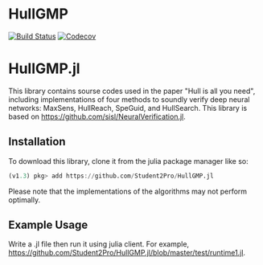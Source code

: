 # HullGMP

[![Build Status](https://travis-ci.com/Student2Pro/HullGMP.jl.svg?branch=master)](https://travis-ci.com/Student2Pro/HullGMP.jl)
[![Codecov](https://codecov.io/gh/Student2Pro/HullGMP.jl/branch/master/graph/badge.svg)](https://codecov.io/gh/Student2Pro/HullGMP.jl)

# HullGMP.jl

This library contains sourse codes used in the paper "Hull is all you need", including implementations of four methods to soundly verify deep neural networks: MaxSens, HullReach, SpeGuid, and HullSearch.
This library is based on https://github.com/sisl/NeuralVerification.jl.

## Installation
To download this library, clone it from the julia package manager like so:
```julia
(v1.3) pkg> add https://github.com/Student2Pro/HullGMP.jl
```

Please note that the implementations of the algorithms may not perform optimally.

## Example Usage

Write a .jl file then run it using julia client. For example, https://github.com/Student2Pro/HullGMP.jl/blob/master/test/runtime1.jl.
